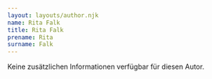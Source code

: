 ```yaml
---
layout: layouts/author.njk
name: Rita Falk
title: Rita Falk
prename: Rita
surname: Falk
---
```

Keine zusätzlichen Informationen verfügbar für diesen Autor.
